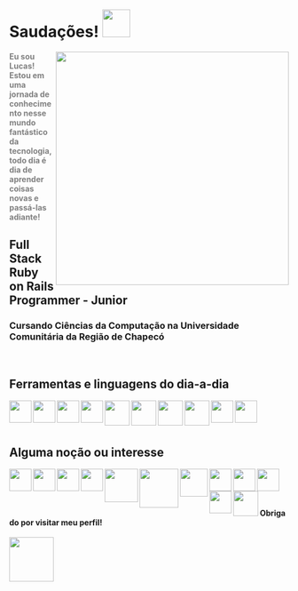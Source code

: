 # Saudações! <img src="https://user-images.githubusercontent.com/95707145/182452643-7af325a3-d949-4888-902d-667835518b67.gif" style="width:50px" >
<p> 
  <img align="right" src="https://user-images.githubusercontent.com/95707145/185107987-b4a0c019-5a9f-4e43-a5fa-67a24e51f4a8.gif" style="width:420px">
  <b style="color:#808080"> Eu sou Lucas! Estou em uma jornada de conhecimento nesse mundo fantástico da tecnologia, todo dia é dia de aprender coisas novas e passá-las adiante!</b>
</p>

<h2> Full Stack Ruby on Rails Programmer - Junior </h2>
<h3> Cursando Ciências da Computação na Universidade Comunitária da Região de Chapecó </h3>

<br>

<h2>
  Ferramentas e linguagens do dia-a-dia
</h2>

<a href="google.com"><img align="left" src="https://user-images.githubusercontent.com/95707145/182487099-7df38fb4-3c31-4a69-bff0-bf0b601dad6a.gif" style="width:40px"></a>
<img align="left" src="https://user-images.githubusercontent.com/95707145/182606209-ff5465ae-c0cc-4af5-a89a-0412736a15c4.gif" style="width:40px">
<img align="left" src="https://user-images.githubusercontent.com/95707145/182466397-e665c8e9-a8d2-49b1-8b91-6149a889a507.gif" style="width:40px">
<img align="left" src="https://user-images.githubusercontent.com/95707145/182466816-fe6a77dc-40f3-47be-a79e-4e7494400ebb.gif" style="width:40px">
<img align="left" src="https://user-images.githubusercontent.com/95707145/182465139-dc4ff16f-7032-414a-ab7b-b04b9668eda9.gif" style="width:45px">
<img align="left" src="https://user-images.githubusercontent.com/95707145/182467296-a5a5318d-9c21-4485-b3d8-dfa2b3b97250.gif" style="width:45px">
<img align="left" src="https://user-images.githubusercontent.com/95707145/182485116-36cf4ce3-0727-4930-93bc-7f9b2dac808f.png" style="width:45px">
<img align="left" src="https://user-images.githubusercontent.com/95707145/182485428-5a21449e-2b62-46be-a72a-21bf86f1a32b.png" style="width:45px">
<img align="left" src="https://user-images.githubusercontent.com/95707145/182672099-c484c4c9-b500-4aea-aec9-52f40eb0d87a.png" style="width:40px">
<img align="left" src="https://user-images.githubusercontent.com/95707145/182601678-745128a1-7211-43a0-9673-899c51ee6425.png" style="width:40px">

<br>
<br>
<br>

<h2>
  Alguma noção ou interesse
</h2>

<img align="left" src="https://user-images.githubusercontent.com/95707145/182606055-31397eef-4892-4985-9937-f16b8470ada1.gif" style="width:40px">
<img align="left" src="https://user-images.githubusercontent.com/95707145/182599646-aec237ea-2b5e-4be3-9a43-d890bec1c62c.gif" style="width:40px">
<img align="left" src="https://user-images.githubusercontent.com/95707145/182600814-48b65430-50a7-42b9-bf00-8cdbf21c2073.jpg" style="width:40px">
<img align="left" src="https://user-images.githubusercontent.com/95707145/182602023-7485f8a4-3a11-4f72-b6ce-e209e0785d9e.png" style="width:40px">
<img align="left" src="https://user-images.githubusercontent.com/95707145/182602403-08bd74f3-891a-40c1-8e8a-f74604a54935.png" style="width:60px">
<img align="left" src="https://user-images.githubusercontent.com/95707145/182660693-0b14a9e7-1418-42ac-92b1-ab368b51934a.png" style="width:70px">
<img align="left" src="https://user-images.githubusercontent.com/95707145/182604938-a77d6b79-4319-4231-aa7f-d584814b1ee7.png" style="width:50px">
<img align="left" src="https://user-images.githubusercontent.com/95707145/182658294-6aa031ec-adc2-44f7-b5c2-5d0ab2bc0d5e.gif" style="width:40px">
<img align="left" src="https://user-images.githubusercontent.com/95707145/182658642-e9297a86-ac3b-476c-8f17-00a79013a8e9.gif" style="width:40px">
<img align="left" src="https://user-images.githubusercontent.com/95707145/182659559-bcbf421b-11e7-4a82-a99a-fd15251ae862.png" style="width:40px">
<img align="left" src="https://user-images.githubusercontent.com/95707145/182601096-5e545866-66eb-481c-9d0d-9e0b1572851a.gif" style="width:40px">
<img align="left" src="https://user-images.githubusercontent.com/95707145/182631310-c9e2e426-1464-48e1-b269-f5808aa6a378.gif" style="width:45px">

<br>
<br>
<br>

<h4> 
  Obrigado por visitar meu perfil! 
</h4>
<img src="https://user-images.githubusercontent.com/95707145/195088357-67f6b9e8-79d0-47c4-a9d3-72b909975dd1.gif" style="width:80px" >
